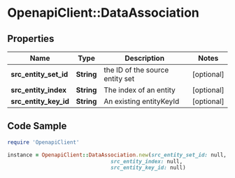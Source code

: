 # OpenapiClient::DataAssociation

## Properties

Name | Type | Description | Notes
------------ | ------------- | ------------- | -------------
**src_entity_set_id** | **String** | the ID of the source entity set | [optional] 
**src_entity_index** | **String** | The index of an entity | [optional] 
**src_entity_key_id** | **String** | An existing entityKeyId | [optional] 

## Code Sample

```ruby
require 'OpenapiClient'

instance = OpenapiClient::DataAssociation.new(src_entity_set_id: null,
                                 src_entity_index: null,
                                 src_entity_key_id: null)
```


